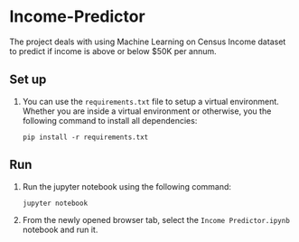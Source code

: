 # Income-Predictor
The project deals with using Machine Learning on Census Income dataset to predict if income is above or below $50K per annum.

## Set up
1. You can use the `requirements.txt` file to setup a virtual environment.
   Whether you are inside a virtual environment or otherwise, you the following command to install all dependencies:
   ```
   pip install -r requirements.txt
   ```

## Run
1. Run the jupyter notebook using the following command:
   ```
   jupyter notebook
   ```
2. From the newly opened browser tab, select the `Income Predictor.ipynb` notebook and run it.
